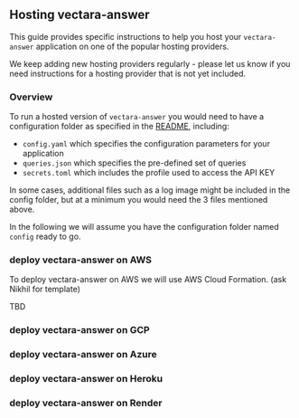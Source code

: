 ## Hosting vectara-answer

This guide provides specific instructions to help you host your `vectara-answer` application on one of the popular hosting providers.

We keep adding new hosting providers regularly - please let us know if you need instructions for a hosting provider that is not yet included.

### Overview

To run a hosted version of `vectara-answer` you would need to have a configuration folder as specified in the [README](README.md), including:

* `config.yaml` which specifies the configuration parameters for your application
* `queries.json` which specifies the pre-defined set of queries
* `secrets.toml` which includes the profile used to access the API KEY

In some cases, additional files such as a log image might be included in the config folder, but at a minimum you would need the 3 files mentioned above.

In the following we will assume you have the configuration folder named `config` ready to go.

### deploy vectara-answer on AWS

To deploy vectara-answer on AWS we will use AWS Cloud Formation. (ask Nikhil for template)

TBD


### deploy vectara-answer on GCP

### deploy vectara-answer on Azure

### deploy vectara-answer on Heroku

### deploy vectara-answer on Render

